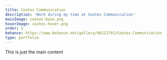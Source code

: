 ```yaml
---
title: Coates Communication
description: 'Work during my time at Coates Communication'
mainImage: coates-base.png
hoverImage: coates-hover.png
order: 5
behance: https://www.behance.net/gallery/96111791/Coates-Communication
type: portfolio
---
```


This is just the main content
